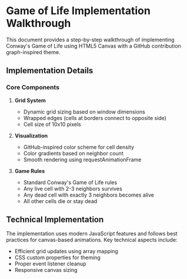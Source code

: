 # Game of Life Implementation Walkthrough

This document provides a step-by-step walkthrough of implementing Conway's Game 
of Life using HTML5 Canvas with a GitHub contribution graph-inspired theme.

## Implementation Details

### Core Components

1. **Grid System**
   - Dynamic grid sizing based on window dimensions
   - Wrapped edges (cells at borders connect to opposite side)
   - Cell size of 10x10 pixels

2. **Visualization**
   - GitHub-inspired color scheme for cell density
   - Color gradients based on neighbor count
   - Smooth rendering using requestAnimationFrame

3. **Game Rules**
   - Standard Conway's Game of Life rules
   - Any live cell with 2-3 neighbors survives
   - Any dead cell with exactly 3 neighbors becomes alive
   - All other cells die or stay dead

## Technical Implementation

The implementation uses modern JavaScript features and follows best practices for
canvas-based animations. Key technical aspects include:

- Efficient grid updates using array mapping
- CSS custom properties for theming
- Proper event listener cleanup
- Responsive canvas sizing
